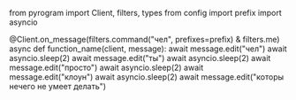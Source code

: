 from pyrogram import Client, filters, types
from config import prefix
import asyncio

@Client.on_message(filters.command("чел", prefixes=prefix) & filters.me)
async def function_name(client, message):
    await message.edit("чел")
    await asyncio.sleep(2)
    await message.edit("ты")
    await asyncio.sleep(2)
    await message.edit("просто")
    await asyncio.sleep(2)
    await message.edit("клоун")
    await asyncio.sleep(2)
    await message.edit("которы нечего не умеет делать")
